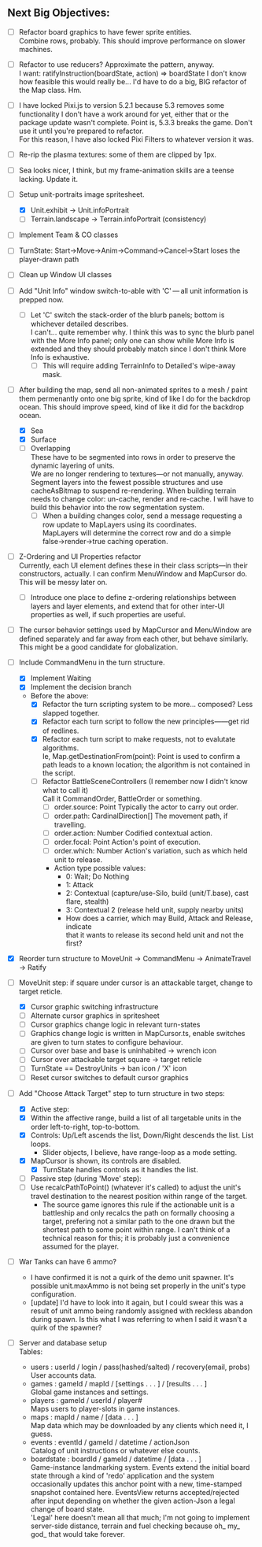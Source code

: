 ## Next Big Objectives:
- [ ] Refactor board graphics to have fewer sprite entities.  
      Combine rows, probably. This should improve performance on slower machines.
- [ ] Refactor to use reducers? Approximate the pattern, anyway.  
      I want: ratifyInstruction(boardState, action) => boardState
      I don't know how feasible this would really be... I'd have to do a big, BIG refactor
      of the Map class. Hm.

- [ ] I have locked Pixi.js to version 5.2.1 because 5.3 removes some functionality I don't have a work around for yet, either that or the package update wasn't complete. Point is, 5.3.3 breaks the game. Don't use it until you're prepared to refactor.  
    For this reason, I have also locked Pixi Filters to whatever version it was.

- [ ] Re-rip the plasma textures: some of them are clipped by 1px.
- [ ] Sea looks nicer, I think, but my frame-animation skills are a teense lacking. Update it.
- [ ] Setup unit-portraits image spritesheet.
    - [X] Unit.exhibit → Unit.infoPortrait
    - [ ] Terrain.landscape → Terrain.infoPortrait (consistency)

- [ ] Implement Team & CO classes
- [ ] TurnState: Start→Move→Anim→Command→Cancel→Start loses the player-drawn path
- [ ] Clean up Window UI classes
- [ ] Add "Unit Info" window switch-to-able with 'C' — all unit information is prepped now.
    - [ ] Let 'C' switch the stack-order of the blurb panels; bottom is whichever detailed describes.  
        I can't... quite remember why. I think this was to sync the blurb panel with the More Info panel; only one can show while More Info is extended and they should probably match since I don't think More Info is exhaustive.
        - [ ] This will require adding TerrainInfo to Detailed's wipe-away mask.

- [ ] After building the map, send all non-animated sprites to a mesh / paint them permenantly onto one big sprite, kind of like I do for the backdrop ocean. This should improve speed, kind of like it did for the backdrop ocean.
    - [X] Sea
    - [X] Surface
    - [ ] Overlapping  
        These have to be segmented into rows in order to preserve the dynamic layering of units.  
        We are no longer rendering to textures—or not manually, anyway. Segment layers into the fewest possible structures and use cacheAsBitmap to suspend re-rendering. When building terrain needs to change color: un-cache, render and re-cache. I will have to build this behavior into the row segmentation system.
        - [ ] When a building changes color, send a message requesting a row update to MapLayers using its coordinates.  
            MapLayers will determine the correct row and do a simple false→render→true caching operation.

- [ ] Z-Ordering and UI Properties refactor  
    Currently, each UI element defines these in their class scripts—in their constructors, actually. I can confirm MenuWindow and MapCursor do. This will be messy later on.
    - [ ] Introduce one place to define z-ordering relationships between layers and layer elements, and extend that for other inter-UI properties as well, if such properties are useful.

- [ ] The cursor behavior settings used by MapCursor and MenuWindow are defined separately and far away from each other, but behave similarly. This might be a good candidate for globalization.

- [ ] Include CommandMenu in the turn structure.
    - [X] Implement Waiting
    - [X] Implement the decision branch
    - Before the above:
        - [X] Refactor the turn scripting system to be more... composed? Less slapped together.
        - [X] Refactor each turn script to follow the new principles——get rid of redlines.
        - [X] Refactor each turn script to make requests, not to evalutate algorithms.  
            Ie, Map.getDestinationFrom(point): Point is used to confirm a path leads to a known location; the algorithm is not contained in the script.
        - [ ] Refactor BattleSceneControllers (I remember now I didn't know what to call it)  
            Call it CommandOrder, BattleOrder or something.
            - [ ] order.source: Point               Typically the actor to carry out order.
            - [ ] order.path: CardinalDirection[]   The movement path, if travelling.
            - [ ] order.action: Number              Codified contextual action.
            - [ ] order.focal: Point                Action's point of execution.
            - [ ] order.which: Number               Action's variation, such as which held unit to release.
            - Action type possible values:
                - 0: Wait; Do Nothing
                - 1: Attack
                - 2: Contextual (capture/use-Silo, build (unit/T.base), cast flare, stealth)
                - 3: Contextual 2 (release held unit, supply nearby units)
                - How does a carrier, which may Build, Attack and Release, indicate  
                    that it wants to release its second held unit and not the first?

- [x] Reorder turn structure to MoveUnit → CommandMenu → AnimateTravel → Ratify

- [ ] MoveUnit step: if square under cursor is an attackable target, change to target reticle.
    - [X] Cursor graphic switching infrastructure
    - [ ] Alternate cursor graphics in spritesheet
    - [ ] Cursor graphics change logic in relevant turn-states
    - [ ] Graphics change logic is written in MapCursor.ts, enable switches are given to turn states to configure behaviour.
    - [ ] Cursor over base and base is uninhabited → wrench icon
    - [ ] Cursor over attackable target square → target reticle
    - [ ] TurnState == DestroyUnits → ban icon / 'X' icon
    - [ ] Reset cursor switches to default cursor graphics

- [ ] Add "Choose Attack Target" step to turn structure in two steps:
    - [X] Active step:
    - [X] Within the affective range, build a list of all targetable units in the order left-to-right, top-to-bottom.
    - [X] Controls: Up/Left ascends the list, Down/Right descends the list. List loops.
        - Slider objects, I believe, have range-loop as a mode setting.
    - [X] MapCursor is shown, its controls are disabled.
        - [X] TurnState handles controls as it handles the list.
    - [ ] Passive step (during 'Move' step):
    - [ ] Use recalcPathToPoint() (whatever it's called) to adjust the unit's travel destination to the nearest position within range of the target.
        - The source game ignores this rule if the actionable unit is a battleship and only recalcs the path on formally choosing a target, prefering not a similar path to the one drawn but the shortest path to some point within range. I can't think of a technical reason for this; it is probably just a convenience assumed for the player.

- [ ] War Tanks can have 6 ammo?
    - I have confirmed it is not a quirk of the demo unit spawner. It's possible unit.maxAmmo is not being set properly in the unit's type configuration.
    - [update] I'd have to look into it again, but I could swear this was a result of unit ammo being randomly assigned with reckless abandon during spawn. Is this what I was referring to when I said it wasn't a quirk of the spawner?

- [ ] Server and database setup  
    Tables:  
    - users : userId / login / pass(hashed/salted) / recovery(email, probs)
        User accounts data.
    - games : gameId / mapId / [settings . . . ] / [results . . . ]  
        Global game instances and settings.
    - players : gameId / userId / player#  
        Maps users to player-slots in game instances.
    - maps : mapId / name / [data . . . ]  
        Map data which may be downloaded by any clients which need it, I guess.
    - events : eventId / gameId / datetime / actionJson  
        Catalog of unit instructions or whatever else counts.
    - boardstate : boardId / gameId / datetime / [data . . . ]  
        Game-instance landmarking system. Events extend the initial board state through a kind of 'redo' application and the system occasionally updates this anchor point with a new, time-stamped snapshot contained here.
    EventsView returns accepted/rejected after input depending on whether the given action-Json a legal change of board state.  
    'Legal' here doesn't mean all that much; I'm not going to implement server-side distance, terrain and fuel checking because oh_ my_ god_ that would take forever.
